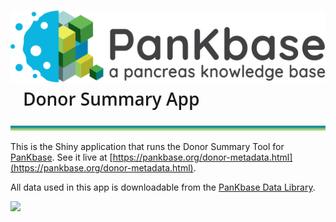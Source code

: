 # ![](files/PanKbase_logo-black-tagline.svg) &nbsp;&nbsp; <span style = "font-family:'google', 'Open Sans', sans-serif; font-weight: 600;" > Donor Summary App
<img src="files/bitmap8.svg" width="100%" height="8"/>

This is the Shiny application that runs the Donor Summary Tool for [PanKbase](https://pankbase.org).
See it live at [https://pankbase.org/donor-metadata.html](https://pankbase.org/donor-metadata.html).

All data used in this app is downloadable from the [PanKbase Data Library](https://data.pankbase.org/multireport/?type=Donor).

![](files/app_recording.gif)